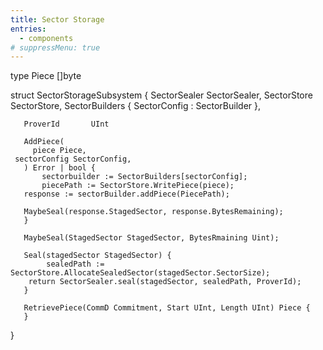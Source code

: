 ```yaml
---
title: Sector Storage
entries:
  - components
# suppressMenu: true
---
```


type Piece []byte

struct SectorStorageSubsystem {
       SectorSealer   SectorSealer,
       SectorStore    SectorStore,
       SectorBuilders { SectorConfig : SectorBuilder },

       ProverId       UInt

       AddPiece(
         piece Piece,
	 sectorConfig SectorConfig,
       ) Error | bool {
           sectorbuilder := SectorBuilders[sectorConfig];
       	   piecePath := SectorStore.WritePiece(piece);
	   response := sectorBuilder.addPiece(PiecePath);

	   MaybeSeal(response.StagedSector, response.BytesRemaining);
       }

       MaybeSeal(StagedSector StagedSector, BytesRmaining Uint);
       
       Seal(stagedSector StagedSector) {
       	    sealedPath := SectorStore.AllocateSealedSector(stagedSector.SectorSize);
	    return SectorSealer.seal(stagedSector, sealedPath, ProverId);
       }

       RetrievePiece(CommD Commitment, Start UInt, Length UInt) Piece {
       }             
}
